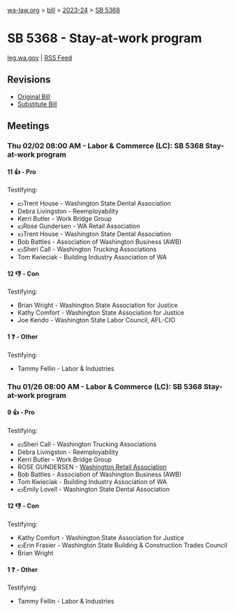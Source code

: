 [wa-law.org](/) > [bill](/bill/) > [2023-24](/bill/2023-24/) > [SB 5368](/bill/2023-24/sb/5368/)

# SB 5368 - Stay-at-work program
[leg.wa.gov](https://app.leg.wa.gov/billsummary?BillNumber=5368&Year=2023&Initiative=false) | [RSS Feed](./rss.xml)

## Revisions
* [Original Bill](1/)
* [Substitute Bill](S/)

## Meetings
### Thu 02/02 08:00 AM - Labor & Commerce (LC): SB 5368 Stay-at-work program
#### 11 👍 - Pro
Testifying:
* 💵Trent House - Washington State Dental Association
* Debra Livingston - Reemployability
* Kerri Butler - Work Bridge Group
* 💵Rose Gundersen - WA Retail Association
* 💵Trent House - Washington State Dental Association
* Bob Battles - Association of Washington Business (AWB)
* 💵Sheri Call - Washington Trucking Associations
* Tom Kwieciak - Building Industry Association of WA

#### 12 👎 - Con
Testifying:
* Brian Wright - Washington State Association for Justice
* Kathy Comfort - Washington State Association for Justice
* Joe Kendo - Washington State Labor Council, AFL-CIO

#### 1 ❓ - Other
Testifying:
* Tammy Fellin - Labor & Industries

### Thu 01/26 08:00 AM - Labor & Commerce (LC): SB 5368 Stay-at-work program
#### 9 👍 - Pro
Testifying:
* 💵Sheri Call - Washington Trucking Associations
* Debra Livingston - Reemployability
* Kerri Butler - Work Bridge Group
* ROSE GUNDERSEN - [Washington Retail Association](/org/washington_retail_association/)
* Bob Battles - Association of Washington Business (AWB)
* Tom Kwieciak - Building Industry Association of WA
* 💵Emily Lovell - Washington State Dental Association

#### 12 👎 - Con
Testifying:
* Kathy Comfort - Washington State Association for Justice
* 💵Erin Frasier - Washington State Building & Construction Trades Council
* Brian Wright

#### 1 ❓ - Other
Testifying:
* Tammy Fellin - Labor & Industries
